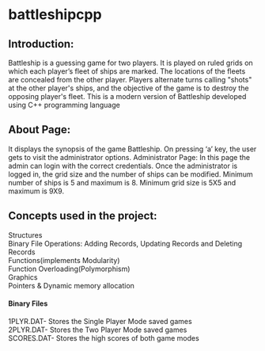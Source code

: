 # battleshipcpp
## Introduction:
Battleship is a guessing game for two players. It is played on
ruled grids on which each player’s fleet of ships are marked.
The locations of the fleets are concealed from the other
player. Players alternate turns calling &quot;shots&quot; at the other
player&#39;s ships, and the objective of the game is to destroy the
opposing player&#39;s fleet. This is a modern version of Battleship
developed using C++ programming language

## About Page:
It displays the synopsis of the game Battleship. On pressing ‘a’
key, the user gets to visit the administrator options.
Administrator Page:
In this page the admin can login with the correct credentials.
Once the administrator is logged in, the grid size and the
number of ships can be modified.
Minimum number of ships is 5 and maximum is 8.
Minimum grid size is 5X5 and maximum is 9X9.

## Concepts used in the project:

Structures <br />
Binary File Operations: Adding Records, Updating Records and Deleting Records <br />
Functions(implements Modularity) <br />
Function Overloading(Polymorphism) <br />
Graphics <br />
Pointers &amp; Dynamic memory allocation
#### Binary Files <br />
1PLYR.DAT- Stores the Single Player Mode saved games <br />
2PLYR.DAT- Stores the Two Player Mode saved games <br />
SCORES.DAT- Stores the high scores of both game modes <br />

